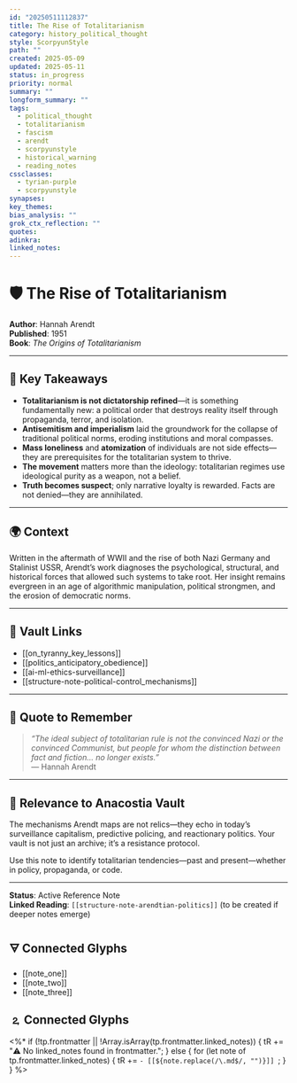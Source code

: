```yaml
---
id: "20250511112837"
title: The Rise of Totalitarianism
category: history_political_thought
style: ScorpyunStyle
path: ""
created: 2025-05-09
updated: 2025-05-11
status: in_progress
priority: normal
summary: ""
longform_summary: ""
tags:
  - political_thought
  - totalitarianism
  - fascism
  - arendt
  - scorpyunstyle
  - historical_warning
  - reading_notes
cssclasses:
  - tyrian-purple
  - scorpyunstyle
synapses: 
key_themes: 
bias_analysis: ""
grok_ctx_reflection: ""
quotes: 
adinkra: 
linked_notes:
---
```


# 🛡️ The Rise of Totalitarianism

**Author**: Hannah Arendt  
**Published**: 1951  
**Book**: _The Origins of Totalitarianism_

---

## 🧠 Key Takeaways

- **Totalitarianism is not dictatorship refined**—it is something fundamentally new: a political order that destroys reality itself through propaganda, terror, and isolation.
- **Antisemitism and imperialism** laid the groundwork for the collapse of traditional political norms, eroding institutions and moral compasses.
- **Mass loneliness** and **atomization** of individuals are not side effects—they are prerequisites for the totalitarian system to thrive.
- **The movement** matters more than the ideology: totalitarian regimes use ideological purity as a weapon, not a belief.
- **Truth becomes suspect**; only narrative loyalty is rewarded. Facts are not denied—they are annihilated.

---

## 🌍 Context

Written in the aftermath of WWII and the rise of both Nazi Germany and Stalinist USSR, Arendt’s work diagnoses the psychological, structural, and historical forces that allowed such systems to take root. Her insight remains evergreen in an age of algorithmic manipulation, political strongmen, and the erosion of democratic norms.

---

## 🔗 Vault Links

- [[on_tyranny_key_lessons]]  
- [[politics_anticipatory_obedience]]  
- [[ai-ml-ethics-surveillance]]  
- [[structure-note-political-control_mechanisms]]

---

## 💬 Quote to Remember

> _“The ideal subject of totalitarian rule is not the convinced Nazi or the convinced Communist, but people for whom the distinction between fact and fiction... no longer exists.”_  
— Hannah Arendt

---

## 🧭 Relevance to Anacostia Vault

The mechanisms Arendt maps are not relics—they echo in today’s surveillance capitalism, predictive policing, and reactionary politics. Your vault is not just an archive; it’s a resistance protocol.

Use this note to identify totalitarian tendencies—past and present—whether in policy, propaganda, or code.

---

**Status**: Active Reference Note  
**Linked Reading**: `[[structure-note-arendtian-politics]]` (to be created if deeper notes emerge)

## 🜃 Connected Glyphs
- [[note_one]]
- [[note_two]]
- [[note_three]]
## 🄃 Connected Glyphs

<%*
if (!tp.frontmatter || !Array.isArray(tp.frontmatter.linked_notes)) {
  tR += "⚠️ No linked_notes found in frontmatter.";
} else {
  for (let note of tp.frontmatter.linked_notes) {
    tR += `- [[${note.replace(/\.md$/, "")}]]
`;
  }
}
%>
